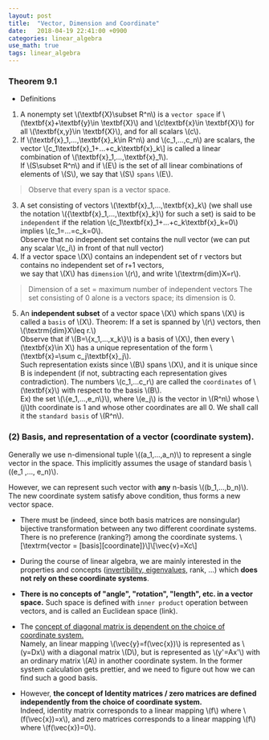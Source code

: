 ```yaml
---
layout: post
title:  "Vector, Dimension and Coordinate" 
date:   2018-04-19 22:41:00 +0900
categories: linear_algebra
use_math: true
tags: linear_algebra
---
```


### Theorem 9.1
- Definitions  
1.	A nonempty set \\(\textbf\{X\}\subset R^n\\) is a `vector space` if \\(\textbf{x\}+\textbf\{y\}\in \textbf\{X\}\\) and \\(c\textbf\{x\}\in \textbf\{X\}\\) for all \\(\textbf\{x,y\}\in \textbf\{X\}\\), and for all scalars \\(c\\).
2.	If \\(\textbf\{x\}_1,…,\textbf\{x\}_k\in R^n\\) and \\(c_1,…,c_n\\) are scalars, the vector
\\[c_1\textbf\{x\}_1+...+c_k\textbf\{x\}_k\\]
is called a linear combination of \\(\textbf\{x\}_1,…,\textbf\{x\}_1\\).  
If \\(S\subset R^n\\) and if \\(E\\) is the set of all linear combinations of elements of \\(S\\), we say that \\(S\\) `spans` \\(E\\).  
>Observe that every span is a vector space.
3. A set consisting of vectors \\(\textbf\{x\}_1,…,\textbf\{x\}_k\\) (we shall use the notation \\(\{\textbf\{x\}_1,…,\textbf\{x\}_k\}\\) for such a set) is said to be `independent` 
if the relation  \\(c_1\textbf\{x\}_1+...+c_k\textbf\{x\}_k=0\\) implies \\(c_1=...=c_k=0\\).  
Observe that no independent set contains the null vector (we can put any scalar \\(c_i\\) in front of that null vector)
4. If a vector space \\(X\\) contains an independent set of r vectors but contains no independent set of r+1 vectors,  
we say that \\(X\\) has `dimension` \\(r\\), and write \\(\textrm\{dim\}⁡X=r\\).  
>Dimension of a set = maximum number of independent vectors
>The set consisting of 0 alone is a vectors space; its dimension is 0.
5. An __independent subset__ of a vector space \\(X\\) which spans \\(X\\) is called a `basis` of \\(X\\).
Theorem: If a set is spanned by \\(r\\) vectors, then \\(\textrm\{dim\}X\leq r.\\)  
Observe that if \\(B=\\{x_1,…,x_k\\}\\) is a basis of \\(X\\), then every \\(\textbf\{x\}\in X\\) 
has a unique representation of the form \\(\textbf\{x\}=\sum c_j\textbf\{x\}_j\\).  
Such representation exists since \\(B\\) spans \\(X\\), 
and it is unique since B is independent (if not, subtracting each representation gives contradiction).
The numbers \\(c_1,…c_r\\) are called the `coordinates` of \\(\textbf\{x\}\\) with respect to the basis \\(B\\).  
Ex) the set \\(\\{e_1,…,e_n\\}\\), where \\(e_j\\) is the vector in \\(R^n\\) whose \\(j\\)th coordinate is 1 and whose other coordinates are all 0.
We shall call it the `standard basis` of \\(R^n\\).


<h3 id="coord">(2) Basis, and representation of a vector (coordinate system).</h3>

Generally we use n-dimensional tuple \\((a_1,...,a_n)\\) to represent a single vector in the space. This implicitly assumes the usage of standard basis \\((e_1 ,..., e_n)\\).

However, we can represent such vector with __any__ n-basis \\((b_1,...,b_n)\\). The new coordinate system satisfy above condition, thus forms a new vector space.

* There must be (indeed, since both basis matrices are nonsingular) bijective transformation between any two different coordinate systems. There is no preference (ranking?) among the coordinate systems. \\[\textrm{vector = [basis][coordinate]}\\]\\[\vec{v\}=Xc\\]

* During the course of linear algebra, we are mainly interested in the properties and concepts (<a href="{{site.url}}/linear_algebra/2018/05/14/similarity-transform.html" target="_blank">invertibility, eigenvalues,</a> rank, ...) which __does not rely on these coordinate systems__.

* __There is no concepts of "angle", "rotation", "length", etc. in a vector space.__ Such space is defined with `inner product` operation between vectors, and is called an Euclidean space (link).

* The <a href="{{site.url}}/linear_algebra/2018/04/21/mat-and-linear-transform.html" target="_blank">concept of diagonal matrix is dependent on the choice of coordinate system.</a>  
Namely, an linear mapping \\(\vec{y}=f(\vec{x})\\) is represented as \\(y=Dx\\) with a diagonal matrix \\(D\\), but is represented as \\(y'=Ax'\\) with an ordinary matrix \\(A\\) in another coordinate system. In the former system calculation gets prettier, and we need to figure out how we can find such a good basis.

* However, __the concept of Identity matrices / zero matrices are defined independently from the choice of coordinate system.__  
Indeed, identity matrix corresponds to a linear mapping \\(f\\) where \\(f(\vec{x})=x\\), and zero matrices corresponds to a linear mapping \\(f\\) where \\(f(\vec{x})=0\\).
